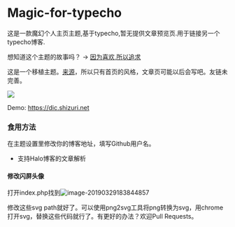 # Magic-for-typecho
这是一款魔幻个人主页主题,基于typecho,暂无提供文章预览页.用于链接另一个typecho博客.

想知道这个主题的故事吗？ → [因为喜欢,所以追求](https://shizuri.net/archives/86/)

这是一个移植主题。[来源](https://tuzi.moe)，所以只有首页的风格，文章页可能以后会写吧。友链未完善。


![](https://i.loli.net/2019/03/29/5c9df7336e7e7.gif)


Demo:  <https://dic.shizuri.net>

### 食用方法

在主题设置里修改你的博客地址，填写Github用户名。

- 支持Halo博客的文章解析

#### 修改闪屏头像

打开index.php找到![image-20190329183844857](https://ws3.sinaimg.cn/large/006tKfTcly1g1jun5fhiuj31380l510d.jpg)

修改这些svg path就好了。可以使用png2svg工具将png转换为svg，用chrome打开svg，替换这些代码就行了。有更好的办法？欢迎Pull Requests。




